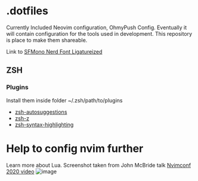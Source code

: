 # .dotfiles
Currently Included Neovim configuration, OhmyPush Config.
Eventually it will contain configuration for the tools used in development. This repository is place to make them shareable.

Link to [SFMono Nerd Font Ligatureized](https://github.com/shaunsingh/SFMono-Nerd-Font-Ligaturized)

## ZSH 
### Plugins
Install them inside folder ~/.zsh/path/to/plugins
- [zsh-autosuggestions](https://github.com/zsh-users/zsh-autosuggestions)
- [zsh-z](https://github.com/agkozak/zsh-z)
- [zsh-syntax-highlighting](https://github.com/zsh-users/zsh-syntax-highlighting)


# Help to config nvim further
Learn more about Lua. Screenshot taken from John McBride talk [Nvimconf 2020 video](https://youtu.be/z9SuyhSHOWs?t=12222)
![image](https://user-images.githubusercontent.com/1523391/207025718-dde16df6-8a99-4680-92e6-800cf8d1d9f5.png)

